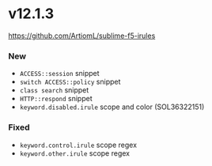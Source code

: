 # v12.1.3
https://github.com/ArtiomL/sublime-f5-irules

### New
- `ACCESS::session` snippet
- `switch ACCESS::policy` snippet
- `class search` snippet
- `HTTP::respond` snippet
- `keyword.disabled.irule` scope and color (SOL36322151)

### Fixed
- `keyword.control.irule` scope regex
- `keyword.other.irule` scope regex
